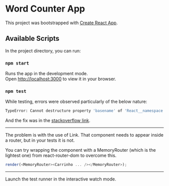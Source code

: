 # Word Counter App

This project was bootstrapped with [Create React App](https://github.com/facebook/create-react-app).


## Available Scripts

In the project directory, you can run:

### `npm start`

Runs the app in the development mode.\
Open [http://localhost:3000](http://localhost:3000) to view it in your browser.

### `npm test`

While testing, errors were observed particularly of the below nature:

```sh
TypeError: Cannot destructure property 'basename' of 'React__namespace.useContext(...)' as it is null.
```

And the fix was in the [stackoverflow link](https://stackoverflow.com/questions/76081552/typeerror-cannot-destructure-property-basename-of-react-namespace-usecontex).

---
The problem is with the use of Link. That component needs to appear inside a router, but in your tests it is not.

You can try wrapping the component with a MemoryRouter (which is the lightest one) from react-router-dom to overcome this.

```js
render(<MemoryRouter><Carrinho ... /></MemoryRouter>);
```
---

Launch the test runner in the interactive watch mode.

